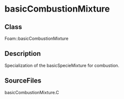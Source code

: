 # basicCombustionMixture 
## Class
Foam::basicCombustionMixture

## Description
Specialization of the basicSpecieMixture for combustion.

## SourceFiles
basicCombustionMixture.C

